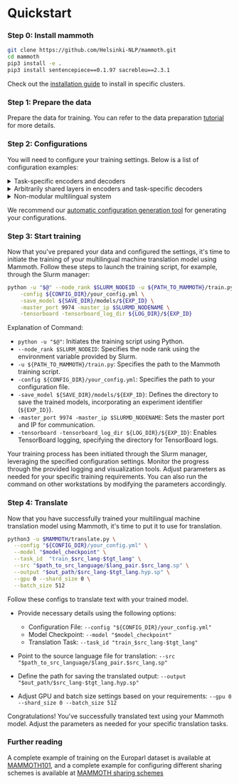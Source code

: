 

# Quickstart

### Step 0: Install mammoth

```bash
git clone https://github.com/Helsinki-NLP/mammoth.git
cd mammoth
pip3 install -e .
pip3 install sentencepiece==0.1.97 sacrebleu==2.3.1
```

Check out the [installation guide](install) to install in specific clusters.

### Step 1: Prepare the data

Prepare the data for training. You can refer to the data preparation [tutorial](prepare_data) for more details.


### Step 2: Configurations
You will need to configure your training settings. 
Below is a list of configuration examples:

<details>
<summary>Task-specific encoders and decoders</summary>

```yaml
tasks:
  train_bg-en:
    src_tgt: bg-en
    enc_sharing_group: [bg]
    dec_sharing_group: [en]
    node_gpu: "0:0"
    path_src: /path/to/train.bg-en.bg
    path_tgt: /path/to/train.bg-en.en
  train_cs-en:
    src_tgt: cs-en
    enc_sharing_group: [cs]
    dec_sharing_group: [en]
    node_gpu: "0:1"
    path_src: /path/to/train.cs-en.cs
    path_tgt: /path/to/train.cs-en.en
  train_en-cs:
    src_tgt: en-cs
    enc_sharing_group: [en]
    dec_sharing_group: [cs]
    node_gpu: "0:1"
    path_src: /path/to/train.cs-en.en
    path_tgt: /path/to/train.cs-en.cs

enc_layers: [6]
dec_layers: [6]
```
</details>


<details>
<summary>Arbitrarily shared layers in encoders and task-specific decoders</summary>

```yaml
tasks:
  train_bg-en:
    src_tgt: bg-en
    enc_sharing_group: [bg, all]
    dec_sharing_group: [en]
    node_gpu: "0:0"
    path_src: /path/to/train.bg-en.bg
    path_tgt: /path/to/train.bg-en.en
  train_cs-en:
    src_tgt: cs-en
    enc_sharing_group: [cs, all]
    dec_sharing_group: [en]
    node_gpu: "0:1"
    path_src: /path/to/train.cs-en.cs
    path_tgt: /path/to/train.cs-en.en
  train_en-cs:
    src_tgt: en-cs
    enc_sharing_group: [en, all]
    dec_sharing_group: [cs]
    node_gpu: "0:1"
    path_src: /path/to/train.cs-en.en
    path_tgt: /path/to/train.cs-en.cs

enc_layers: [4, 4]
dec_layers: [4]
```
</details>

<details>
<summary>Non-modular multilingual system </summary>

```yaml
tasks:
  train_bg-en:
    src_tgt: all-all
    enc_sharing_group: [all]
    dec_sharing_group: [all]
    node_gpu: "0:0"
    path_src: /path/to/train.bg-en.bg
    path_tgt: /path/to/train.bg-en.en
  train_cs-en:
    src_tgt: all-all
    enc_sharing_group: [all]
    dec_sharing_group: [all]
    node_gpu: "0:1"
    path_src: /path/to/train.cs-en.cs
    path_tgt: /path/to/train.cs-en.en
  train_en-cs:
    src_tgt: all-all
    enc_sharing_group: [all]
    dec_sharing_group: [all]
    node_gpu: "0:1"
    path_src: /path/to/train.cs-en.en
    path_tgt: /path/to/train.cs-en.cs

enc_layers: [6]
dec_layers: [6]
```
</details>


We recommend our [automatic configuration generation tool](config_config) for generating your configurations. 


### Step 3: Start training

Now that you've prepared your data and configured the settings, it's time to initiate the training of your multilingual machine translation model using Mammoth. Follow these steps to launch the training script, for example, through the Slurm manager:

```bash
python -u "$@" --node_rank $SLURM_NODEID -u ${PATH_TO_MAMMOTH}/train.py \
    -config ${CONFIG_DIR}/your_config.yml \
    -save_model ${SAVE_DIR}/models/${EXP_ID} \
    -master_port 9974 -master_ip $SLURMD_NODENAME \
    -tensorboard -tensorboard_log_dir ${LOG_DIR}/${EXP_ID}
```

Explanation of Command:
   - `python -u "$@"`: Initiates the training script using Python.
   - `--node_rank $SLURM_NODEID`: Specifies the node rank using the environment variable provided by Slurm.
   - `-u ${PATH_TO_MAMMOTH}/train.py`: Specifies the path to the Mammoth training script.
   - `-config ${CONFIG_DIR}/your_config.yml`: Specifies the path to your configuration file.
   - `-save_model ${SAVE_DIR}/models/${EXP_ID}`: Defines the directory to save the trained models, incorporating an experiment identifier (`${EXP_ID}`).
   - `-master_port 9974 -master_ip $SLURMD_NODENAME`: Sets the master port and IP for communication.
   - `-tensorboard -tensorboard_log_dir ${LOG_DIR}/${EXP_ID}`: Enables TensorBoard logging, specifying the directory for TensorBoard logs.

Your training process has been initiated through the Slurm manager, leveraging the specified configuration settings. Monitor the progress through the provided logging and visualization tools. Adjust parameters as needed for your specific training requirements. You can also run the command on other workstations by modifying the parameters accordingly.



### Step 4: Translate

Now that you have successfully trained your multilingual machine translation model using Mammoth, it's time to put it to use for translation. 

```bash
python3 -u $MAMMOTH/translate.py \
  --config "${CONFIG_DIR}/your_config.yml" \
  --model "$model_checkpoint" \
  --task_id  "train_$src_lang-$tgt_lang" \
  --src "$path_to_src_language/$lang_pair.$src_lang.sp" \
  --output "$out_path/$src_lang-$tgt_lang.hyp.sp" \
  --gpu 0 --shard_size 0 \
  --batch_size 512
```

Follow these configs to translate text with your trained model.

- Provide necessary details using the following options:
   - Configuration File: `--config "${CONFIG_DIR}/your_config.yml"`
   - Model Checkpoint: `--model "$model_checkpoint"`
   - Translation Task: `--task_id "train_$src_lang-$tgt_lang"`

- Point to the source language file for translation:
   `--src "$path_to_src_language/$lang_pair.$src_lang.sp"`
- Define the path for saving the translated output: `--output "$out_path/$src_lang-$tgt_lang.hyp.sp"`
- Adjust GPU and batch size settings based on your requirements: `--gpu 0 --shard_size 0 --batch_size 512`

Congratulations! You've successfully translated text using your Mammoth model. Adjust the parameters as needed for your specific translation tasks.

### Further reading
A complete example of training on the Europarl dataset is available at [MAMMOTH101](examples/train_mammoth_101.md), and a complete example for configuring different sharing schemes is available at [MAMMOTH sharing schemes](examples/sharing_schemes.md)